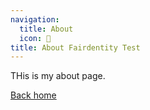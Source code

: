 ```yaml
---
navigation:
  title: About
  icon: 🌟
title: About Fairdentity Test
---
```

THis is my about page.

[Back home](/)
